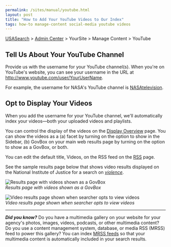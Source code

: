 ```yaml
---
permalink: /sites/manual/youtube.html
layout: post
title: "How to Add Your YouTube Videos to Our Index"
tags: how-to manage-content social-media youtube videos
---
```

[USASearch](http://usasearch.howto.gov) > [Admin Center](http://search.usa.gov/affiliates/home) > YourSite > Manage Content > YouTube

## Tell Us About Your YouTube Channel

Provide us with the username for your YouTube channel(s). When you're on YouTube's website, you can see your username in the URL at http://www.youtube.com/user/YourUserName.

For example, the username for NASA's YouTube channel is [NASAtelevision](http://www.youtube.com/user/NASAtelevision).

<!-- START UPDATE -->

## Opt to Display Your Videos

When you add the username for your YouTube channel, we'll automatically index your videos&mdash;both your uploaded videos and playlists. 

You can control the display of the videos on the [Display Overview](/sites/manual/display-overview.html) page. You can show the videos as a (a) facet by turning on the option to show in the Sidebar, (b) GovBox on your main web results page by turning on the option to show as a GovBox, or both.

You can edit the default title, Videos, on the RSS feed on the [RSS](/sites/manual/rss.html) page.

<!-- END UPDATE -->

See the sample results page below that shows video results displayed on the National Institute of Justice for a search on *[violence](http://search.usa.gov/search?query=violence&affiliate=nationalinstituteofjustice)*.

![Results page with videos shown as a GovBox](https://9fddeb862c037f6d2190-f1564c64756a8cfee25b6b19953b1d23.ssl.cf2.rackcdn.com/social-media-video1.png)  
*Results page with videos shown as a GovBox*

![Video results page shown when searcher opts to view videos](https://9fddeb862c037f6d2190-f1564c64756a8cfee25b6b19953b1d23.ssl.cf2.rackcdn.com/social-media-video2.png)  
*Video results page shown when searcher opts to view videos*

---

***Did you know?*** Do you have a multimedia gallery on your website for your agency's photos, images, videos, podcasts, or other multimedia content? Do you use a content management system, database, or media RSS (MRSS) feed to power this gallery? You can index [MRSS feeds](/sites/manual/rss.html) so that your multimedia content is automatically included in your search results.